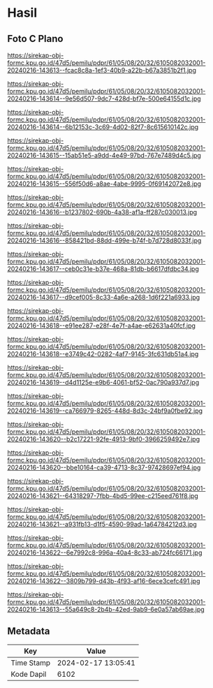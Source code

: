 # Hasil

## Foto C Plano

https://sirekap-obj-formc.kpu.go.id/47d5/pemilu/pdpr/61/05/08/20/32/6105082032001-20240216-143613--fcac8c8a-1ef3-40b9-a22b-b67a3851b2f1.jpg

https://sirekap-obj-formc.kpu.go.id/47d5/pemilu/pdpr/61/05/08/20/32/6105082032001-20240216-143614--9e56d507-9dc7-428d-bf7e-500e64155d1c.jpg

https://sirekap-obj-formc.kpu.go.id/47d5/pemilu/pdpr/61/05/08/20/32/6105082032001-20240216-143614--6b12153c-3c69-4d02-82f7-8c615610142c.jpg

https://sirekap-obj-formc.kpu.go.id/47d5/pemilu/pdpr/61/05/08/20/32/6105082032001-20240216-143615--15ab51e5-a9dd-4e49-97bd-767e7489d4c5.jpg

https://sirekap-obj-formc.kpu.go.id/47d5/pemilu/pdpr/61/05/08/20/32/6105082032001-20240216-143615--556f50d6-a8ae-4abe-9995-0f69142072e8.jpg

https://sirekap-obj-formc.kpu.go.id/47d5/pemilu/pdpr/61/05/08/20/32/6105082032001-20240216-143616--b1237802-690b-4a38-af1a-ff287c030013.jpg

https://sirekap-obj-formc.kpu.go.id/47d5/pemilu/pdpr/61/05/08/20/32/6105082032001-20240216-143616--858421bd-88dd-499e-b74f-b7d728d8033f.jpg

https://sirekap-obj-formc.kpu.go.id/47d5/pemilu/pdpr/61/05/08/20/32/6105082032001-20240216-143617--ceb0c31e-b37e-468a-81db-b6617dfdbc34.jpg

https://sirekap-obj-formc.kpu.go.id/47d5/pemilu/pdpr/61/05/08/20/32/6105082032001-20240216-143617--d9cef005-8c33-4a6e-a268-1d6f221a6933.jpg

https://sirekap-obj-formc.kpu.go.id/47d5/pemilu/pdpr/61/05/08/20/32/6105082032001-20240216-143618--e91ee287-e28f-4e7f-a4ae-e62631a40fcf.jpg

https://sirekap-obj-formc.kpu.go.id/47d5/pemilu/pdpr/61/05/08/20/32/6105082032001-20240216-143618--e3749c42-0282-4af7-9145-3fc631db51a4.jpg

https://sirekap-obj-formc.kpu.go.id/47d5/pemilu/pdpr/61/05/08/20/32/6105082032001-20240216-143619--d4d1125e-e9b6-4061-bf52-0ac790a937d7.jpg

https://sirekap-obj-formc.kpu.go.id/47d5/pemilu/pdpr/61/05/08/20/32/6105082032001-20240216-143619--ca766979-8265-448d-8d3c-24bf9a0fbe92.jpg

https://sirekap-obj-formc.kpu.go.id/47d5/pemilu/pdpr/61/05/08/20/32/6105082032001-20240216-143620--b2c17221-92fe-4913-9bf0-3966259492e7.jpg

https://sirekap-obj-formc.kpu.go.id/47d5/pemilu/pdpr/61/05/08/20/32/6105082032001-20240216-143620--bbe10164-ca39-4713-8c37-97428697ef94.jpg

https://sirekap-obj-formc.kpu.go.id/47d5/pemilu/pdpr/61/05/08/20/32/6105082032001-20240216-143621--64318297-7fbb-4bd5-99ee-c215eed761f8.jpg

https://sirekap-obj-formc.kpu.go.id/47d5/pemilu/pdpr/61/05/08/20/32/6105082032001-20240216-143621--a931fb13-d1f5-4590-99ad-1a64784212d3.jpg

https://sirekap-obj-formc.kpu.go.id/47d5/pemilu/pdpr/61/05/08/20/32/6105082032001-20240216-143622--6e7992c8-996a-40a4-8c33-ab724fc66171.jpg

https://sirekap-obj-formc.kpu.go.id/47d5/pemilu/pdpr/61/05/08/20/32/6105082032001-20240216-143622--3809b799-d43b-4f93-af16-6ece3cefc491.jpg

https://sirekap-obj-formc.kpu.go.id/47d5/pemilu/pdpr/61/05/08/20/32/6105082032001-20240216-143613--55a649c8-2b4b-42ed-9ab9-6e0a57ab69ae.jpg


## Metadata

| Key        | Value               |
| ---------- | ------------------- |
| Time Stamp | 2024-02-17 13:05:41 |
| Kode Dapil | 6102                |



